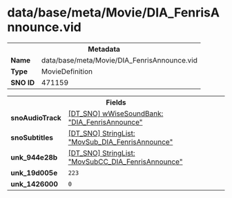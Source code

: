 <h1>data/base/meta/Movie/DIA_FenrisAnnounce.vid</h1><table><tr><th colspan="100%">Metadata</th></tr><tr><td><b>Name</b></td><td>data/base/meta/Movie/DIA_FenrisAnnounce.vid</td></tr><tr><td><b>Type</b></td><td>MovieDefinition</td></tr><tr><td><b>SNO ID</b></td><td>471159</td></tr></table>

<table><tr><th colspan="100%">Fields</th></tr><tr><td><b>snoAudioTrack</b></td><td><a href="#UKNOWN">[DT_SNO] wWiseSoundBank: "DIA_FenrisAnnounce"</a></td></tr><tr><td><b>snoSubtitles</b></td><td><a href="..\..\..\enUS_Text\meta\StringList\MovSub_DIA_FenrisAnnounce.stl.md">[DT_SNO] StringList: "MovSub_DIA_FenrisAnnounce"</a></td></tr><tr><td><b>unk_944e28b</b></td><td><a href="..\..\..\enUS_Text\meta\StringList\MovSubCC_DIA_FenrisAnnounce.stl.md">[DT_SNO] StringList: "MovSubCC_DIA_FenrisAnnounce"</a></td></tr><tr><td><b>unk_19d005e</b></td><td><code>223</code></td></tr><tr><td><b>unk_1426000</b></td><td><code>0</code></td></tr></table>

